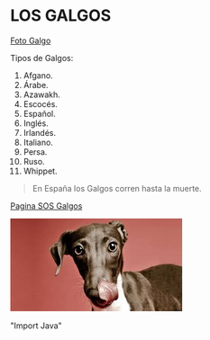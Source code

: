 # LOS GALGOS

[Foto Galgo](Galgo.jfif)

Tipos de Galgos:

1. Afgano.
2. Árabe.
3. Azawakh.
4. Escocés.
5. Español.
6. Inglés.
7. Irlandés.
8. Italiano.
9. Persa.
10. Ruso.
11. Whippet.

> En España los Galgos corren hasta la muerte.

[Pagina SOS Galgos](https://sosgalgos.org/)

![Descargar Imagen Galgo](galgo.jfif)

"Import Java"
